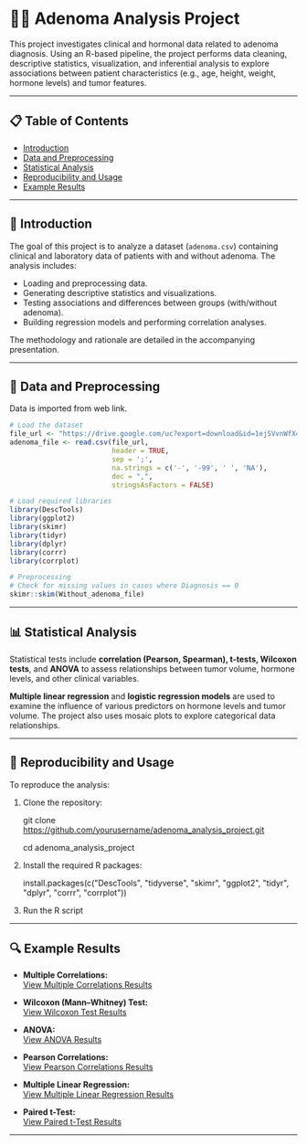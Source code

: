 # 👩‍⚕️ Adenoma Analysis Project

This project investigates clinical and hormonal data related to adenoma diagnosis. Using an R-based pipeline, the project performs data cleaning, descriptive statistics, visualization, and inferential analysis to explore associations between patient characteristics (e.g., age, height, weight, hormone levels) and tumor features. 

---

##  📋 Table of Contents

- [Introduction](#introduction)
- [Data and Preprocessing](#data-and-preprocessing)
- [Statistical Analysis](#statistical-analysis)
- [Reproducibility and Usage](#reproducibility-and-usage)
- [Example Results](#example-results)

---

## 📝 Introduction

The goal of this project is to analyze a dataset (`adenoma.csv`) containing clinical and laboratory data of patients with and without adenoma. The analysis includes:
- Loading and preprocessing data.
- Generating descriptive statistics and visualizations.
- Testing associations and differences between groups (with/without adenoma).
- Building regression models and performing correlation analyses.

The methodology and rationale are detailed in the accompanying presentation.

---

## 📎 Data and Preprocessing

Data is imported from web link. 

```r
# Load the dataset
file_url <- "https://drive.google.com/uc?export=download&id=1ejSVvnWfX4elV1hOcQLsZKENaLznkQyH"
adenoma_file <- read.csv(file_url, 
                         header = TRUE, 
                         sep = ';', 
                         na.strings = c('-', '-99', ' ', 'NA'), 
                         dec = ",", 
                         stringsAsFactors = FALSE)

# Load required libraries
library(DescTools) 
library(ggplot2)
library(skimr)
library(tidyr)
library(dplyr)
library(corrr)
library(corrplot)

# Preprocessing
# Check for missing values in cases where Diagnosis == 0
skimr::skim(Without_adenoma_file)
```
---

## 📊 Statistical Analysis

Statistical tests include **correlation (Pearson, Spearman), t-tests, Wilcoxon tests**, and **ANOVA** to assess relationships between tumor volume, hormone levels, and other clinical variables.

**Multiple linear regression** and **logistic regression models** are used to examine the influence of various predictors on hormone levels and tumor volume. The project also uses mosaic plots to explore categorical data relationships.

---

## 🔧 Reproducibility and Usage

To reproduce the analysis:

1. Clone the repository:

   git clone https://github.com/yourusername/adenoma_analysis_project.git
   
   cd adenoma_analysis_project
   
2. Install the required R packages:
   
   install.packages(c("DescTools", "tidyverse", "skimr", "ggplot2", "tidyr", "dplyr", "corrr", "corrplot"))
   
3. Run the R script
   
---

## 🔍 Example Results

- **Multiple Correlations:**  
  [View Multiple Correlations Results](https://drive.google.com/file/d/1HfB2PU1SnOSna1vNHCls70237o70vIIh/view?usp=sharing)

- **Wilcoxon (Mann–Whitney) Test:**  
  [View Wilcoxon Test Results](https://drive.google.com/file/d/1mL23J9RnO2u99Ca2YlcqpSD8Ybtu1hBK/view?usp=sharing)

- **ANOVA:**  
  [View ANOVA Results](https://drive.google.com/file/d/1XCUM0XU990J-yY8NhHxfJWjwxm_L_MCs/view?usp=sharing)

- **Pearson Correlations:**  
  [View Pearson Correlations Results](https://drive.google.com/file/d/1akJSYXaGKHjPmCw5joF2KRaXimctz8fX/view?usp=sharing)

- **Multiple Linear Regression:**  
  [View Multiple Linear Regression Results](https://drive.google.com/file/d/18WidPq5DnzwQ7HG1k8QuVoL0hbGDRXXX/view?usp=sharing)

- **Paired t-Test:**  
  [View Paired t-Test Results](https://drive.google.com/file/d/1fRgiXvU0DSaCmZwx6Fpcy_RgxaZjAAx8/view?usp=sharing)
---
